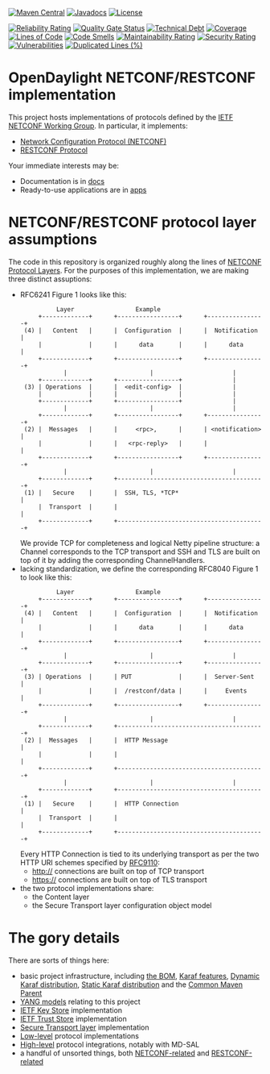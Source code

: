 [![Maven Central](https://maven-badges.herokuapp.com/maven-central/org.opendaylight.netconf/netconf-artifacts/badge.svg)](https://maven-badges.herokuapp.com/maven-central/org.opendaylight.netconf/netconf-artifacts)
[![Javadocs](https://www.javadoc.io/badge/org.opendaylight.netconf/restconf-common.svg)](https://www.javadoc.io/doc/org.opendaylight.netconf/restconf-common)
[![License](https://img.shields.io/badge/License-EPL%201.0-blue.svg)](https://opensource.org/licenses/EPL-1.0)

[![Reliability Rating](https://sonarcloud.io/api/project_badges/measure?project=opendaylight_netconf&metric=reliability_rating)](https://sonarcloud.io/summary/new_code?id=opendaylight_netconf)
[![Quality Gate Status](https://sonarcloud.io/api/project_badges/measure?project=opendaylight_netconf&metric=alert_status)](https://sonarcloud.io/summary/new_code?id=opendaylight_netconf)
[![Technical Debt](https://sonarcloud.io/api/project_badges/measure?project=opendaylight_netconf&metric=sqale_index)](https://sonarcloud.io/summary/new_code?id=opendaylight_netconf)
[![Coverage](https://sonarcloud.io/api/project_badges/measure?project=opendaylight_netconf&metric=coverage)](https://sonarcloud.io/summary/new_code?id=opendaylight_netconf)
[![Lines of Code](https://sonarcloud.io/api/project_badges/measure?project=opendaylight_netconf&metric=ncloc)](https://sonarcloud.io/summary/new_code?id=opendaylight_netconf)
[![Code Smells](https://sonarcloud.io/api/project_badges/measure?project=opendaylight_netconf&metric=code_smells)](https://sonarcloud.io/summary/new_code?id=opendaylight_netconf)
[![Maintainability Rating](https://sonarcloud.io/api/project_badges/measure?project=opendaylight_netconf&metric=sqale_rating)](https://sonarcloud.io/summary/new_code?id=opendaylight_netconf)
[![Security Rating](https://sonarcloud.io/api/project_badges/measure?project=opendaylight_netconf&metric=security_rating)](https://sonarcloud.io/summary/new_code?id=opendaylight_netconf)
[![Vulnerabilities](https://sonarcloud.io/api/project_badges/measure?project=opendaylight_netconf&metric=vulnerabilities)](https://sonarcloud.io/summary/new_code?id=opendaylight_netconf)
[![Duplicated Lines (%)](https://sonarcloud.io/api/project_badges/measure?project=opendaylight_netconf&metric=duplicated_lines_density)](https://sonarcloud.io/summary/new_code?id=opendaylight_netconf)

# OpenDaylight NETCONF/RESTCONF implementation

This project hosts implementations of protocols defined by the [IETF NETCONF Working Group](https://datatracker.ietf.org/wg/netconf/about/).
In particular, it implements:
* [Network Configuration Protocol (NETCONF)](https://www.rfc-editor.org/rfc/rfc6241)
* [RESTCONF Protocol](https://www.rfc-editor.org/rfc/rfc8040)

Your immediate interests may be:
* Documentation is in [docs](https://docs.opendaylight.org/projects/netconf/en/latest/index.html)
* Ready-to-use applications are in [apps](apps/README.md)

# NETCONF/RESTCONF protocol layer assumptions

The code in this repository is organized roughly along the lines of
[NETCONF Protocol Layers](https://www.rfc-editor.org/rfc/rfc6241#page-9). For the purposes of this implementation, we are
making three distinct assuptions:
* RFC6241 Figure 1 looks like this:
  ```
            Layer                 Example
       +-------------+      +-----------------+      +----------------+
   (4) |   Content   |      |  Configuration  |      |  Notification  |
       |             |      |      data       |      |      data      |
       +-------------+      +-----------------+      +----------------+
              |                       |                      |
       +-------------+      +-----------------+              |
   (3) | Operations  |      |  <edit-config>  |              |
       |             |      |                 |              |
       +-------------+      +-----------------+              |
              |                       |                      |
       +-------------+      +-----------------+      +----------------+
   (2) |  Messages   |      |     <rpc>,      |      | <notification> |
       |             |      |   <rpc-reply>   |      |                |
       +-------------+      +-----------------+      +----------------+
              |                       |                      |
       +-------------+      +-----------------------------------------+
   (1) |   Secure    |      |  SSH, TLS, *TCP*                        |
       |  Transport  |      |                                         |
       +-------------+      +-----------------------------------------+
  ```
  We provide TCP for completeness and logical Netty pipeline structure: a Channel corresponds to the TCP transport
  and SSH and TLS are built on top of it by adding the corresponding ChannelHandlers.
* lacking standardization, we define the corresponding RFC8040 Figure 1 to look like this:
  ```
            Layer                 Example
       +-------------+      +-----------------+      +----------------+
   (4) |   Content   |      |  Configuration  |      |  Notification  |
       |             |      |      data       |      |      data      |
       +-------------+      +-----------------+      +----------------+
              |                       |                      |
       +-------------+      +-----------------+      +----------------+
   (3) | Operations  |      | PUT             |      |  Server-Sent   |
       |             |      |  /restconf/data |      |     Events     |
       +-------------+      +-----------------+      +----------------+
              |                       |                      |
       +-------------+      +-----------------------------------------+
   (2) |  Messages   |      |  HTTP Message                           |
       |             |      |                                         |
       +-------------+      +-----------------------------------------+
              |                       |                      |
       +-------------+      +-----------------------------------------+
   (1) |   Secure    |      |  HTTP Connection                        |
       |  Transport  |      |                                         |
       +-------------+      +-----------------------------------------+
  ```
  Every HTTP Connection is tied to its underlying transport as per the two HTTP URI schemes specified by
  [RFC9110](https://www.rfc-editor.org/rfc/rfc9110#section-4.2):
  * [http://](https://www.rfc-editor.org/rfc/rfc9110#section-4.2.1) connections are built on top of TCP transport
  * [https://](https://www.rfc-editor.org/rfc/rfc9110#section-4.2.2) connections are built on top of TLS transport
* the two protocol implementations share:
  * the Content layer
  * the Secure Transport layer configuration object model

# The gory details
There are sorts of things here:
* basic project infrastructure, including [the BOM](artifacts), [Karaf features](features),
[Dynamic Karaf distribution](karaf), [Static Karaf distribution](karaf-static) and the [Common Maven Parent](parent)
* [YANG models](model) relating to this project
* [IETF Key Store](keystore) implementation
* [IETF Trust Store](truststore) implementation
* [Secure Transport layer](transport) implementation
* [Low-level](protocol/README.md) protocol implementations
* [High-level](plugins) protocol integrations, notably with MD-SAL
* a handful of unsorted things, both [NETCONF-related](netconf) and [RESTCONF-related](restconf)
